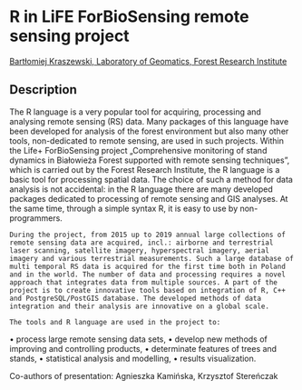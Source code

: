 # R in LiFE ForBioSensing remote sensing project

[Bartłomiej	Kraszewski,	Laboratory of Geomatics, Forest Research Institute]()

## Description

  The R language is a very popular tool for acquiring, processing and analysing remote sensing (RS) data. Many packages of this language have been developed for analysis of the forest environment but also many other tools, non-dedicated to remote sensing, are used in such projects. Within the Life+ ForBioSensing project „Comprehensive monitoring of stand dynamics in Białowieża Forest supported with remote sensing techniques”, which is carried out by the Forest Research Institute, the R language is a basic tool for processing spatial data. The choice of such a method for data analysis is not accidental: in the R language there are many developed packages dedicated to processing of remote sensing and GIS analyses. At the same time, through a simple syntax R, it is easy to use by non-programmers.
  
	During the project, from 2015 up to 2019 annual large collections of remote sensing data are acquired, incl.: airborne and terrestrial laser scanning, satellite imagery, hyperspectral imagery, aerial imagery and various terrestrial measurements. Such a large database of multi temporal RS data is acquired for the first time both in Poland and in the world. The number of data and processing requires a novel approach that integrates data from multiple sources. A part of the project is to create innovative tools based on integration of R, C++ and PostgreSQL/PostGIS database. The developed methods of data integration and their analysis are innovative on a global scale.
	
	The tools and R language are used in the project to:
•	process large remote sensing data sets,
•	develop new methods of improving and controlling products,
•	determinate features of trees and stands,
•	statistical analysis and modelling, 
•	results visualization.

Co-authors of presentation: Agnieszka Kamińska, Krzysztof Stereńczak